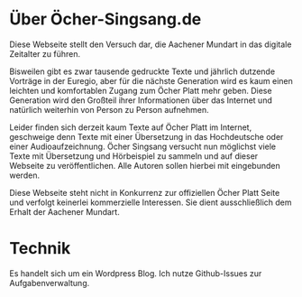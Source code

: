# Über Öcher-Singsang.de

Diese Webseite stellt den Versuch dar, die Aachener Mundart in das digitale Zeitalter zu führen.

Bisweilen gibt es zwar tausende gedruckte Texte und jährlich dutzende Vorträge in der Euregio, aber für die nächste Generation wird es kaum einen leichten und komfortablen Zugang zum Öcher Platt mehr geben. Diese Generation wird den Großteil ihrer Informationen über das Internet und natürlich weiterhin von Person zu Person aufnehmen.

Leider finden sich derzeit kaum Texte auf Öcher Platt im Internet, geschweige denn Texte mit einer Übersetzung in das Hochdeutsche oder einer Audioaufzeichnung. Öcher Singsang versucht nun möglichst viele Texte mit Übersetzung und Hörbeispiel zu sammeln und auf dieser Webseite zu veröffentlichen. Alle Autoren sollen hierbei mit eingebunden werden.

Diese Webseite steht nicht in Konkurrenz zur offiziellen Öcher Platt Seite und verfolgt keinerlei kommerzielle Interessen. Sie dient ausschließlich dem Erhalt der Aachener Mundart.

# Technik

Es handelt sich um ein Wordpress Blog. Ich nutze Github-Issues zur Aufgabenverwaltung.
